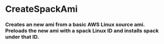 # CreateSpackAmi

### Creates an new ami from a basic AWS Linux source ami. Preloads the new ami with a spack Linux ID and installs spack under that ID.  


